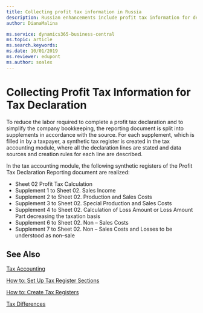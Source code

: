 ```yaml
---
title: Collecting profit tax information in Russia
description: Russian enhancements include profit tax information for declaring taxes.
author: DianaMalina

ms.service: dynamics365-business-central
ms.topic: article
ms.search.keywords:
ms.date: 10/01/2019
ms.reviewer: edupont
ms.author: soalex
---
```


# Collecting Profit Tax Information for Tax Declaration

To reduce the labor required to complete a profit tax declaration and to simplify the company bookkeeping, the reporting document is split into supplements in accordance with the source. For each supplement, which is filled in by a taxpayer, a synthetic tax register is created in the tax accounting module, where all the declaration lines are stated and data sources and creation rules for each line are described. 

In the tax accounting module, the following synthetic registers of the Profit Tax Declaration Reporting document are realized: 

- Sheet 02 Profit Tax Calculation
- Supplement 1 to Sheet 02. Sales Income
- Supplement 2 to Sheet 02. Production and Sales Costs
- Supplement 3 to Sheet 02. Special Production and Sales Costs
- Supplement 4 to Sheet 02. Calculation of Loss Amount or Loss Amount Part decreasing the taxation basis
- Supplement 6 to Sheet 02. Non – Sales Costs
- Supplement 7 to Sheet 02. Non – Sales Costs and Losses to be understood as non–sale

 

## See Also 

[Tax Accounting](Tax-Accounting.md)

[How to: Set Up Tax Register Sections](How-to-Set-Up-Tax-Register-Sections.md)

 [How to: Create Tax Registers](How-to-Create-Tax-Registers.md)

[Tax Differences](Tax-Differences.md)